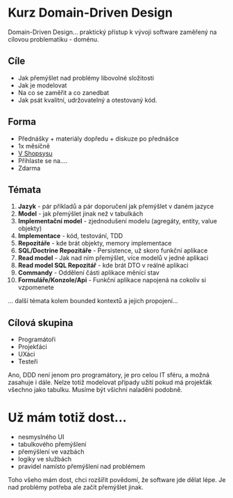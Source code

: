 # Kurz Domain-Driven Design

Domain-Driven Design... praktický přístup k vývoji software zaměřený na cílovou problematiku - doménu.

## Cíle

* Jak přemýšlet nad problémy libovolné složitosti
* Jak je modelovat
* Na co se zaměřit a co zanedbat
* Jak psát kvalitní, udržovatelný a otestovaný kód.

## Forma

* Přednášky + materiály dopředu + diskuze po přednášce
* 1x měsíčně
* [V Shopsysu](https://mapy.cz/zakladni?x=18.2738859&y=49.8575387&z=17&source=firm&id=1548795&q=shopsys)
* Přihlaste se na....
* Zdarma

## Témata

1. **Jazyk** - pár příkladů a pár doporučení jak přemýšlet v daném jazyce
1. **Model** - jak přemýšlet jinak než v tabulkách
1. **Implementační model** - zjednodušení modelu (agregáty, entity, value objekty)
1. **Implementace** - kód, testování, TDD
1. **Repozitáře** - kde brát objekty, memory implementace
1. **SQL/Doctrine Repozitáře** - Persistence, už skoro funkční aplikace
1. **Read model** - Jak nad ním přemýšlet, více modelů v jedné aplikaci
1. **Read model SQL Repozitář** - kde brát DTO v reálné aplikaci
1. **Commandy** - Oddělení části aplikace měnící stav
1. **Formuláře/Konzole/Api** - Funkční aplikace napojená na cokoliv si vzpomenete

... další témata kolem bounded kontextů a jejich propojení...

## Cílová skupina

* Programátoři
* Projekťáci
* UXáci
* Testeři

Ano, DDD není jenom pro programátory, je pro celou IT sféru, a možná zasahuje i dále. Nelze totiž modelovat případy užití pokud má projekťák všechno jako tabulku. Musíme být všichni naladěni podobně.

# Už mám totiž dost...
* nesmyslného UI
* tabulkového přemýšlení
* přemýšlení ve vazbách
* logiky ve službách
* pravidel namísto přemýšlení nad problémem

Toho všeho mám dost, chci rozšířit povědomí, že software jde dělat lépe. Je nad problémy potřeba ale začít přemýšlet jinak.
